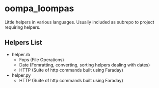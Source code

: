 # oompa_loompas
Little helpers in various languages. Usually included as subrepo to project requiring helpers. 


## Helpers List 
- helper.rb
  - Fops (File Operations)
  - Date (Fomratting, converting, sorting helpers dealing with dates)
  - HTTP (Suite of http commands built using Faraday)
- helper.py
  - HTTP (Suite of http commands built using Faraday)
